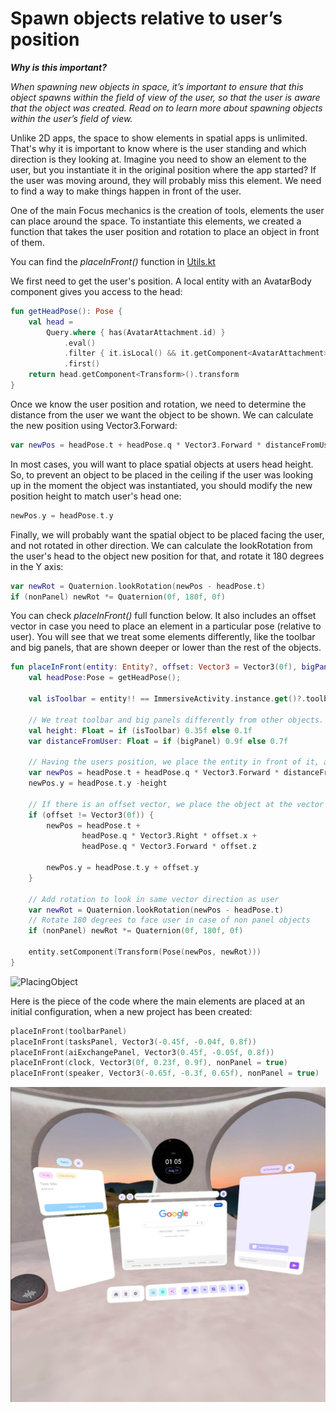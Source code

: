 # Spawn objects relative to user’s position

***Why is this important?*** 

*When spawning new objects in space, it’s important to ensure that this object spawns within the field of view of the user, so that the user is aware that the object was created. 
Read on to learn more about spawning objects within the user’s field of view.*

Unlike 2D apps, the space to show elements in spatial apps is unlimited. 
That's why it is important to know where is the user standing and which direction is they looking at. 
Imagine you need to show an element to the user, but you instantiate it in the original position where the app started? 
If the user was moving around, they will probably miss this element.
We need to find a way to make things happen in front of the user.

One of the main Focus mechanics is the creation of tools, elements the user can place around the space. 
To instantiate this elements, we created a function that takes the user position and rotation to place an object in front of them.

You can find the *placeInFront()* function in [Utils.kt](../app/src/main/java/com/meta/focus/Utils.kt)

We first need to get the user's position. A local entity with an AvatarBody component gives you access to the head:
```kotlin
fun getHeadPose(): Pose {
    val head =
        Query.where { has(AvatarAttachment.id) }
            .eval()
            .filter { it.isLocal() && it.getComponent<AvatarAttachment>().type == "head" }
            .first()
    return head.getComponent<Transform>().transform
}
```

Once we know the user position and rotation, we need to determine the distance from the user we want the object to be shown. We can calculate the new position using Vector3.Forward:
```kotlin
var newPos = headPose.t + headPose.q * Vector3.Forward * distanceFromUser
```

In most cases, you will want to place spatial objects at users head height. 
So, to prevent an object to be placed in the ceiling if the user was looking up in the moment the object was instantiated, you should modify the new position height to match user's head one:
```kotlin
newPos.y = headPose.t.y
```

Finally, we will probably want the spatial object to be placed facing the user, and not rotated in other direction. 
We can calculate the lookRotation from the user's head to the object new position for that, and rotate it 180 degrees in the Y axis:
```kotlin
var newRot = Quaternion.lookRotation(newPos - headPose.t)
if (nonPanel) newRot *= Quaternion(0f, 180f, 0f)
```

You can check *placeInFront()* full function below.
It also includes an offset vector in case you need to place an element in a particular pose (relative to user).
You will see that we treat some elements differently, like the toolbar and big panels, that are shown deeper or lower than the rest of the objects.
```kotlin
fun placeInFront(entity: Entity?, offset: Vector3 = Vector3(0f), bigPanel:Boolean = false, nonPanel:Boolean = false) {
    val headPose:Pose = getHeadPose();

    val isToolbar = entity!! == ImmersiveActivity.instance.get()?.toolbarPanel

    // We treat toolbar and big panels differently from other objects.
    val height: Float = if (isToolbar) 0.35f else 0.1f
    var distanceFromUser: Float = if (bigPanel) 0.9f else 0.7f

    // Having the users position, we place the entity in front of it, at a particular distance and height
    var newPos = headPose.t + headPose.q * Vector3.Forward * distanceFromUser
    newPos.y = headPose.t.y -height

    // If there is an offset vector, we place the object at the vector position (using user's position as reference)
    if (offset != Vector3(0f)) {
        newPos = headPose.t +
                headPose.q * Vector3.Right * offset.x +
                headPose.q * Vector3.Forward * offset.z

        newPos.y = headPose.t.y + offset.y
    }

    // Add rotation to look in same vector direction as user
    var newRot = Quaternion.lookRotation(newPos - headPose.t)
    // Rotate 180 degrees to face user in case of non panel objects
    if (nonPanel) newRot *= Quaternion(0f, 180f, 0f)

    entity.setComponent(Transform(Pose(newPos, newRot)))
}
```

![PlacingObject](./Resources/placing.gif)

Here is the piece of the code where the main elements are placed at an initial configuration, when a new project has been created:
```kotlin
placeInFront(toolbarPanel)
placeInFront(tasksPanel, Vector3(-0.45f, -0.04f, 0.8f))
placeInFront(aiExchangePanel, Vector3(0.45f, -0.05f, 0.8f))
placeInFront(clock, Vector3(0f, 0.23f, 0.9f), nonPanel = true)
placeInFront(speaker, Vector3(-0.65f, -0.3f, 0.65f), nonPanel = true)
```

![Elements](./Resources/elements.jpg)